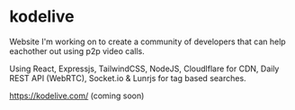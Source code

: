 # kodelive

Website I'm working on to create a community of developers that can help eachother out using p2p video calls.

Using React, Expressjs, TailwindCSS, NodeJS, Cloudlflare for CDN, Daily REST API (WebRTC), Socket.io & Lunrjs for tag based searches.

https://kodelive.com/ (coming soon)
